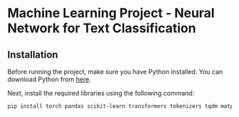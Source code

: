 # Machine Learning Project - Neural Network for Text Classification

## Installation

Before running the project, make sure you have Python installed. You can download Python from [here](https://www.python.org/downloads/).

Next, install the required libraries using the following command:
```bash
pip install torch pandas scikit-learn transformers tokenizers tqdm matplotlib seaborn
```

